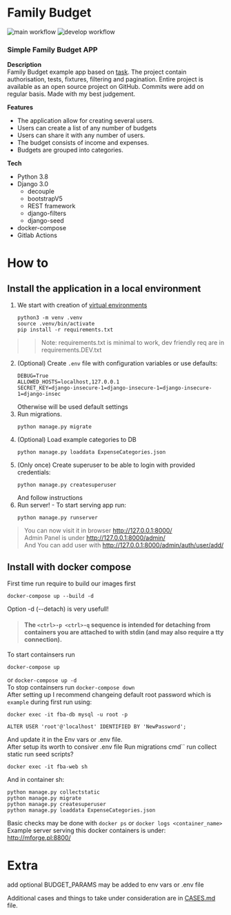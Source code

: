 # Family Budget
![main workflow](https://github.com/mswierkocki/Family-Budget/actions/workflows/main.yml/badge.svg) ![develop workflow](https://github.com/mswierkocki/Family-Budget/actions/workflows/develop.yml/badge.svg)    
### Simple Family Budget APP
**Description**  
Family Budget example app based on [task](TASKS.md).
The project contain authorisation, tests, fixtures, filtering and pagination.
Entire project is available as an open source project on GitHub.
Commits were add on regular basis. Made with my best judgement.

**Features**
- The application allow for creating several users. 
- Users can create a list of any number of budgets 
- Users can share it with any number of users.
- The budget consists of income and expenses.
- Budgets are grouped into categories.

**Tech**
- Python 3.8
- Django 3.0
    - decouple
    - bootstrapV5
    - REST framework
    - django-filters
    - django-seed
- docker-compose
- Gitlab Actions

# How to
## **Install the application in a local environment**
1. We start with creation of [virtual environments](https://docs.python.org/3/library/venv.html)
    ```
    python3 -m venv .venv
    source .venv/bin/activate
    pip install -r requirements.txt
    ```
>> Note: requirements.txt is minimal to work, dev friendly req are in requirements.DEV.txt
2. (Optional) Create `.env` file with configuration variables or use defaults:
    ```text
    DEBUG=True
    ALLOWED_HOSTS=localhost,127.0.0.1
    SECRET_KEY=django-insecure-1=django-insecure-1=django-insecure-1=django-insec
    ```
    Otherwise will be used default settings
3. Run migrations.
    ```
    python manage.py migrate
    ```
4. (Optional) Load example categories to DB
    ```
    python manage.py loaddata ExpenseCategories.json
    ```
4. (Only once) Create superuser to be able to login with provided credentials:
    ``` 
    python manage.py createsuperuser
    ```
    And follow instructions
5. Run server! - To start serving app run:
    ``` 
    python manage.py runserver
    ```
> You can now visit it in browser http://127.0.0.1:8000/  
> Admin Panel is under http://127.0.0.1:8000/admin/  
> And You can add user with http://127.0.0.1:8000/admin/auth/user/add/  
## **Install with docker compose**
First time run require to build our images first
```
docker-compose up --build -d

```
Option -d (--detach) is very usefull!  
> #### The `<ctrl>-p <ctrl>-q` sequence is intended for detaching from containers you are attached to with stdin (and may also require a tty connection).</quote>

To start containsers run 
```
docker-compose up
```  
or ```docker-compose up -d```   
To stop  containsers run ```docker-compose down```  
After setting up I recommend changeing default root password which is `example` during first run using:
```
docker exec -it fba-db mysql -u root -p

ALTER USER 'root'@'localhost' IDENTIFIED BY 'NewPassword';
```
And update it in the Env vars or .env file.  
After setup its worth to consiver .env file
Run migrations cmd``
run collect static
run seed scripts?
```
docker exec -it fba-web sh
```
And in container sh:
```
python manage.py collectstatic
python manage.py migrate
python manage.py createsuperuser
python manage.py loaddata ExpenseCategories.json
```
Basic checks may be done with `docker ps` or `docker logs <container_name>`  
Example server serving this docker containers is under: http://mforge.pl:8800/


# Extra
add optional BUDGET_PARAMS  may be added to env vars or .env file

Additional cases and things to take under consideration are in [CASES.md](CASES.md) file.
